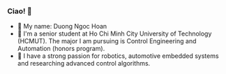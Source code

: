 ### Ciao! 👋
- 👨 My name: Duong Ngoc Hoan
- 🔭 I'm a senior student at Ho Chi Minh City University of Technology (HCMUT). The major I am pursuing is Control Engineering and Automation (honors program).
- 🌱 I have a strong passion for robotics, automotive embedded systems and researching advanced control algorithms.

<!--
**hoantrau2/hoantrau2** is a ✨ _special_ ✨ repository because its `README.md` (this file) appears on your GitHub profile.

Here are some ideas to get you started:

- 
- 
- 👯 I’m looking to collaborate on ...
- 🤔 I’m looking for help with ...
- 💬 Ask me about ...
- 📫 How to reach me: ...
- 😄 Pronouns: ...
- ⚡ Fun fact: ...
-->
